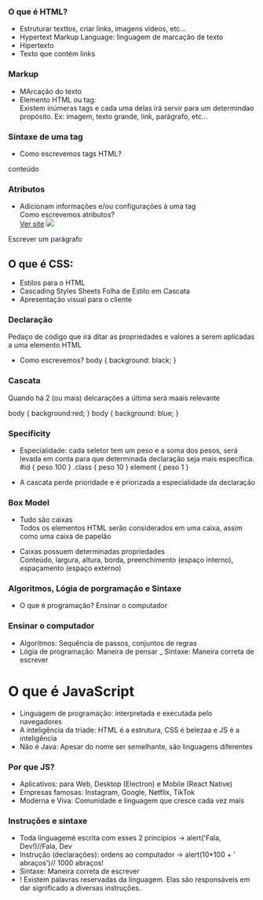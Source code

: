 ### O que é HTML?

- Estruturar texttos, criar links, imagens vídeos, etc...
- Hypertext Markup Language: linguagem de marcação de texto
- Hipertexto
- Texto que contém links

### Markup

- MArcação do texto
- Elemento HTML ou tag: <br>
  Existem inúmeras tags e cada uma delas irá servir para um determindao propósito. Ex: imagem, texto grande, link, parágrafo, etc...

### Sintaxe de uma tag

- Como escrevemos tags HTML?
<p>conteúdo</p>
<!-- Aqui vem um comentário -->

### Atributos

- Adicionam informações e/ou configurações à uma tag<br>
  Como escrevemos atributos?<br>
  <a href='https://rocketseat.com.br'>Ver site</a>
  <img src='https://th.bing.com/th/id/OIP.wUIQXfnxYPrgF6yp6jPzmwHaDf?w=306&h=165&c=7&r=0&o=5&dpr=1.4&pid=1.7'/>

 <p>Escrever um parágrafo</p>

## O que é CSS:

- Estilos para o HTML
- Cascading Styles Sheets
  Folha de Estilo em Cascata
- Apresentação visual para o cliente

### Declaração

Pedaço de código que irá ditar as propriedades e valores a serem aplicadas a uma elemento HTML

- Como escrevemos?
  body {
  background: black;
  <!-- color: green: Essa linha será ignorada -->
  }

### Cascata

Quando há 2 (ou mais) delcarações a última será maais relevante

body {
background:red;
}
body {
background: blue;
}

### Specificity

- Especialidade: cada seletor tem um peso e a soma dos pesos, será levada em conta para que determinada declaração seja mais específica.
#id {
    peso 100
}
.class {
    peso 10
}
element {
    peso 1
}

- A cascata perde prioridade e é priorizada a especialidade da declaração

### Box Model

- Tudo são caixas <br>
Todos os elementos HTML serão considerados em uma caixa, assim como uma caixa de papelão

- Caixas possuem determinadas propriedades </br>
Conteúdo, largura, altura, borda, preenchimento (espaço interno), espaçamento (espaço externo)

### Algoritmos, Lógia de porgramação e Sintaxe
- O que é programação? Ensinar o computador

### Ensinar o computador

- Algoritmos: Sequência de passos, conjuntos de regras
- Lógia de programação: Maneira de pensar
_ Sintaxe: Maneira correta de escrever

# O que é JavaScript
- Linguagem de programação: interpretada e executada pelo navegadores
- A inteligência da tríade: HTML é a estrutura, CSS é belezaa e JS é a inteligência
- Não é Java: Apesar do nome ser semelhante, são linguagens diferentes

### Por que JS?
- Aplicativos: para Web, Desktop (Electron) e Mobile (React Native)
- Empresas famosas: Instagram, Google, Netflix, TikTok
- Moderna e Viva: Comunidade e linguagem que cresce cada vez mais

### Instruções e sintaxe
- Toda linguagemé escrita com esses 2 princípios -> alert('Fala, Dev!)//Fala, Dev
- Instrução (declarações): ordens ao computador ->  alert(10*100 + ' abraços')// 1000 abraços!
- Sintaxe: Maneira correta de escrever
- ! Existem palavras reservadas da linguagem. Elas são responsáveis em dar significado a diversas instruções.

